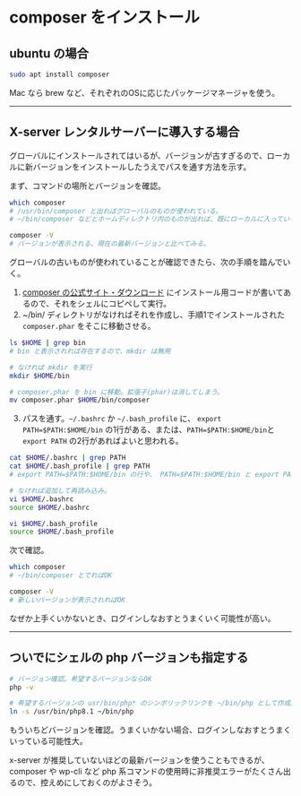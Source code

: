 # composer をインストール

## ubuntu の場合

```bash
sudo apt install composer
```

Mac なら brew など、それぞれのOSに応じたパッケージマネージャを使う。

---

## X-server レンタルサーバーに導入する場合

グローバルにインストールされてはいるが、バージョンが古すぎるので、ローカルに新バージョンをインストールしたうえでパスを通す方法を示す。

まず、コマンドの場所とバージョンを確認。

```bash
which composer
# /usr/bin/composer と出ればグローバルのものが使われている。
# ~/bin/composer などとホームディレクトリ内のものが出れば、既にローカルに入っている。

composer -V
# バージョンが表示される。現在の最新バージョンと比べてみる。
```

グローバルの古いものが使われていることが確認できたら、次の手順を踏んでいく。

1. [composer の公式サイト・ダウンロード](https://getcomposer.org/download/) にインストール用コードが書いてあるので、それをシェルにコピペして実行。
2. ~/bin/ ディレクトリがなければそれを作成し、手順1でインストールされた `composer.phar` をそこに移動させる。

```bash
ls $HOME | grep bin
# bin と表示されれば存在するので、mkdir は無用

# なければ mkdir を実行
mkdir $HOME/bin

# composer.phar を bin に移動。拡張子(phar)は消してしまう。
mv composer.phar $HOME/bin/composer
```

3. パスを通す。`~/.bashrc` か `~/.bash_profile` に、 `export PATH=$PATH:$HOME/bin` の1行がある、または、`PATH=$PATH:$HOME/bin`と`export PATH` の2行があればよいと思われる。

```bash
cat $HOME/.bashrc | grep PATH
cat $HOME/.bash_profile | grep PATH
# export PATH=$PATH:$HOME/bin の行や、 PATH=$PATH:$HOME/bin と export PATH の組み合わせが表示されればOK

# なければ追加して再読み込み。
vi $HOME/.bashrc
source $HOME/.bashrc

vi $HOME/.bash_profile
source $HOME/.bash_profile
```

次で確認。

```bash
which composer
# ~/bin/composer とでればOK

composer -V
# 新しいバージョンが表示されればOK
```

なぜか上手くいかないとき、ログインしなおすとうまくいく可能性が高い。

---

## ついでにシェルの php バージョンも指定する

```bash
# バージョン確認。希望するバージョンならOK
php -v

# 希望するバージョンの usr/bin/php* のシンボリックリンクを ~/bin/php として作成。例では8.1系。
ln -s /usr/bin/php8.1 ~/bin/php
```

もういちどバージョンを確認。うまくいかない場合、ログインしなおすとうまくいっている可能性大。

x-server が推奨していないほどの最新バージョンを使うこともできるが、composer や wp-cli など php 系コマンドの使用時に非推奨エラーがたくさん出るので、控えめにしておくのがよさそう。
